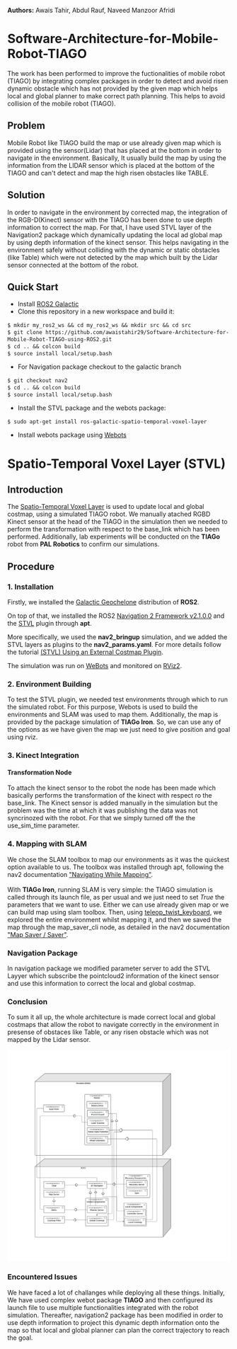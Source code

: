 **Authors:** Awais Tahir, Abdul Rauf, Naveed Manzoor Afridi
# Software-Architecture-for-Mobile-Robot-TIAGO
The work has been performed to improve the fuctionalities of mobile robot (TIAGO) by integrating complex packages in order to detect and avoid risen dynamic obstacle which has not provided by the given map which helps local and global planner to make correct path planning. This helps to avoid collision of the mobile robot (TIAGO). 
## Problem
  Mobile Robot like TIAGO build the map or use already given map which is provided using the sensor(Lidar) that has placed at the bottom in order to navigate in the environment. Basically, It usually build the map by using the information from the LIDAR sensor which is placed at the bottom of the TIAGO and can't detect and map the high risen obstacles like TABLE.
## Solution 
  In order to navigate in the environment by corrected map, the integration of the RGB-D(Kinect) sensor with the TIAGO has been done to use depth information to correct the map.
For that, I have used STVL layer of the Navigation2 package which dynamically updating the local ad global map by using depth information of the kinect sensor. This helps navigating in the environment safely without colliding with the dynamic or static obstacles (like Table) which were not detected by the map which built by the Lidar sensor connected at the bottom of the robot.

## Quick Start
- Install [ROS2 Galactic](https://docs.ros.org/en/galactic/Installation/Alternatives/Ubuntu-Development-Setup.html)
- Clone this repository in a new workspace and build it:
```
$ mkdir my_ros2_ws && cd my_ros2_ws && mkdir src && cd src
$ git clone https://github.com/awaistahir29/Software-Architecture-for-Mobile-Robot-TIAGO-using-ROS2.git
$ cd .. && colcon build
$ source install local/setup.bash
```
- For Navigation package checkout to the galactic branch
```
$ git checkout nav2
$ cd .. && colcon build
$ source install local/setup.bash
```
- Install the STVL package and the webots package:
```
$ sudo apt-get install ros-galactic-spatio-temporal-voxel-layer
```
- Install webots package using [Webots](https://github.com/cyberbotics/webots_ros2/wiki/Build-and-Install)

# Spatio-Temporal Voxel Layer (STVL)
## Introduction
The [Spatio-Temporal Voxel Layer](https://github.com/SteveMacenski/spatio_temporal_voxel_layer/tree/galactic) is used to update  local and global costmap, using a simulated TIAGO robot. We manually atached RGBD Kinect sensor at the head of the TIAGO in the simulation then we needed to perform the transformation with respect to the base_link which has been performed.
Additionally, lab experiments will be conducted on the **TIAGo** robot from **PAL Robotics** to confirm our simulations.

## Procedure
### 1. Installation
Firstly, we installed the [Galactic Geochelone](https://docs.ros.org/en/galactic/index.html) distribution of **ROS2**.

On top of that, we installed the ROS2 [Navigation 2 Framework v2.1.0.0](https://navigation.ros.org/) and the [STVL](https://github.com/SteveMacenski/spatio_temporal_voxel_layer/tree/galactic) plugin through **apt**.

More specifically, we used the **nav2_bringup** simulation, and we added the STVL layers as plugins to the **nav2_params.yaml**.
For more details follow the tutorial [(STVL) Using an External Costmap Plugin](https://navigation.ros.org/tutorials/docs/navigation2_with_stvl.html).

The simulation was run on [WeBots](https://cyberbotics.com/) and monitored on [RViz2](https://index.ros.org/p/rviz2/).

### 2. Environment Building
To test the STVL plugin, we needed test environments through which to run the simulated robot. For this purpose, Webots is used to build the environments and SLAM was used to map them. Additionally, the map is provided by the package simulation of **TIAGo Iron**. So, we can use any of the options as we have given the map we just need to give position and goal using rviz.
### 3. Kinect Integration

#### Transformation Node
To attach the kinect sensor to the robot the node has been made which basically performs the transformation of the kinect with respect ro the base_link.
The Kinect sensor is added manually in the simulation but the problem was the time at which it was publishing the data was not syncrinozed with the robot. For that we simply turned off the the use_sim_time parameter. 
### 4. Mapping with SLAM
We chose the SLAM toolbox to map our environments as it was the quickest option available to us. The toolbox was installed through apt, following the nav2 documentation ["Navigating While Mapping"](https://navigation.ros.org/tutorials/docs/navigation2_with_slam.html).  
<br>
With **TIAGo Iron**, running SLAM is very simple: the TIAGO simulation is called through its launch file, as per usual and we just need to set *True* the parameters that we want to use. Either we can use already given map or we can build map using slam toolbox.
Then, using [teleop_twist_keyboard](http://wiki.ros.org/teleop_twist_keyboard), we explored the entire environment whilst mapping it, and then we saved the map through the map_saver_cli node, as detailed in the nav2 documentation ["Map Saver / Saver"](https://navigation.ros.org/configuration/packages/configuring-map-server.html).
<br>
### Navigation Package
In navigation package we modified parameter server to add the STVL Layyer which subscribe the pointcloud2 information of the kinect sensor and use this information to correct the local and global costmap.
### Conclusion
To sum it all up, the whole architecture is made correct local and global costmaps that allow the robot to navigate correctly in the environment in presense of obstaces like Table, or any risen obstacle which was not mapped by the Lidar sensor.

![diagram](https://github.com/awaistahir29/Software-Architecture-for-Mobile-Robot-TIAGO-using-ROS2/blob/main/UML.png)

### Encountered Issues
We have faced a lot of challanges while deploying all these things. 
Initially, We have used complex webot package **TIAGO** and then configured its launch file to use multiple functionalities integrated with the robot simulation. 
Thereafter, navigation2 package has been modified in order to use depth information to project this dynamic depth information onto the map so that local and global planner can plan the correct trajectory to reach the goal.
